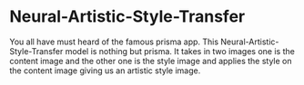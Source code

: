 # Neural-Artistic-Style-Transfer
You all have must heard of the famous prisma app. This Neural-Artistic-Style-Transfer model is nothing but prisma. It takes in two images one is the content image and the other one is the style image and applies the style on the content image giving us an artistic style image. 
